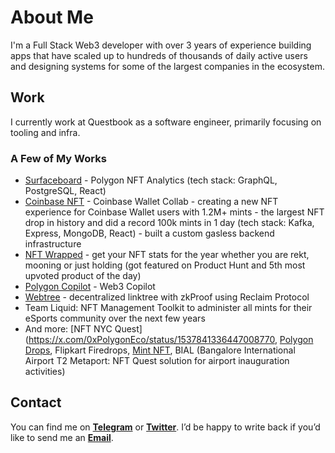 # About Me

I'm a Full Stack Web3 developer with over 3 years of experience building apps that have scaled up to hundreds of thousands of daily active users and designing systems for some of the largest companies in the ecosystem.

## Work

I currently work at Questbook as a software engineer, primarily focusing on tooling and infra.

### A Few of My Works

* [Surfaceboard](https://www.producthunt.com/products/surfaceboard) - Polygon NFT Analytics (tech stack: GraphQL, PostgreSQL, React)
* [Coinbase NFT](https://miro.medium.com/v2/resize:fit:4800/format:webp/0*i5AYgYJa76xnPXNI.png) - Coinbase Wallet Collab - creating a new NFT experience for Coinbase Wallet users with 1.2M+ mints - the largest NFT drop in history and did a record 100k mints in 1 day (tech stack: Kafka, Express, MongoDB, React) - built a custom gasless backend infrastructure
* [NFT Wrapped](https://www.producthunt.com/products/nft-wrapped) - get your NFT stats for the year whether you are rekt, mooning or just holding (got featured on Product Hunt and 5th most upvoted product of the day)
* [Polygon Copilot](https://polygon.technology/blog/introducing-copilot-your-ai-powered-guide-to-polygon-and-web3) - Web3 Copilot
* [Webtree](https://webtreee.xyz/) - decentralized linktree with zkProof using Reclaim Protocol
* Team Liquid: NFT Management Toolkit to administer all mints for their eSports community over the next few years
* And more: [NFT NYC Quest](https://x.com/0xPolygonEco/status/1537841336447008770, [Polygon Drops](https://0xcopestudio.medium.com/polygon-launches-drops-the-polygon-merch-store-powered-by-cope-studio-c6c9388de421), Flipkart Firedrops, [Mint NFT](https://0xmint.io/), BIAL (Bangalore International Airport T2 Metaport: NFT Quest solution for airport inauguration activities)

## Contact

You can find me on [**Telegram**](https://t.me/kryptocodes) or [**Twitter**](https://x.com/0xkryptocodes). I’d be happy to write back if you’d like to send me an [**Email**](mailto:srivatsantb@gmail.com).
